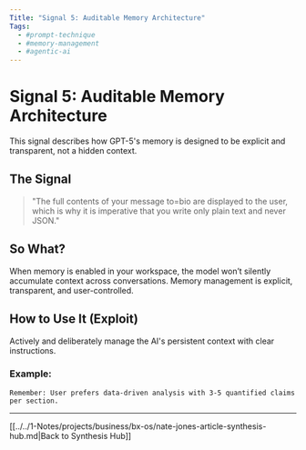 ```yaml
---
Title: "Signal 5: Auditable Memory Architecture"
Tags:
  - #prompt-technique
  - #memory-management
  - #agentic-ai
---
```


# Signal 5: Auditable Memory Architecture

This signal describes how GPT-5's memory is designed to be explicit and transparent, not a hidden context.

## The Signal

> "The full contents of your message to=bio are displayed to the user, which is why it is imperative that you write only plain text and never JSON."

## So What?

When memory is enabled in your workspace, the model won’t silently accumulate context across conversations. Memory management is explicit, transparent, and user-controlled.

## How to Use It (Exploit)

Actively and deliberately manage the AI's persistent context with clear instructions.

### Example:

```
Remember: User prefers data-driven analysis with 3-5 quantified claims per section.
```

---

[[../../1-Notes/projects/business/bx-os/nate-jones-article-synthesis-hub.md|Back to Synthesis Hub]]
